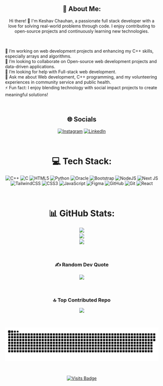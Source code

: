 <div align="center">
  
## 💫 About Me:


Hi there! 👋 I'm Keshav Chauhan, a passionate full stack developer with a love for solving real-world problems through code. I enjoy contributing to open-source projects and continuously learning new technologies.

</div>

<br><br>🔭 I’m working on web development projects and enhancing my C++ skills, especially arrays and algorithms. <br>👯 I’m looking to collaborate on Open-source web development projects and data-driven applications.  <br>🤝 I’m looking for help with Full-stack web development.<br>💬 Ask me about Web development, C++ programming, and my volunteering experiences in community service and public health.  <br>⚡ Fun fact: I enjoy blending technology with social impact projects to create meaningful solutions!  

<br>
<div align="center">

## 🌐 Socials 
[![Instagram](https://img.shields.io/badge/Instagram-%23E4405F.svg?logo=Instagram&logoColor=white)](https://instagram.com/keshav_chauhan77) [![LinkedIn](https://img.shields.io/badge/LinkedIn-%230077B5.svg?logo=linkedin&logoColor=white)](https://linkedin.com/in/keshav-chauhan-83b940296) 

</div>
<br>
<div align="center">

# 💻 Tech Stack:
![C++](https://img.shields.io/badge/c++-%2300599C.svg?style=for-the-badge&logo=c%2B%2B&logoColor=white) ![C](https://img.shields.io/badge/c-%2300599C.svg?style=for-the-badge&logo=c&logoColor=white) ![HTML5](https://img.shields.io/badge/html5-%23E34F26.svg?style=for-the-badge&logo=html5&logoColor=white) ![Python](https://img.shields.io/badge/python-3670A0?style=for-the-badge&logo=python&logoColor=ffdd54) ![Oracle](https://img.shields.io/badge/Oracle-F80000?style=for-the-badge&logo=oracle&logoColor=white) ![Bootstrap](https://img.shields.io/badge/bootstrap-%238511FA.svg?style=for-the-badge&logo=bootstrap&logoColor=white) ![NodeJS](https://img.shields.io/badge/node.js-6DA55F?style=for-the-badge&logo=node.js&logoColor=white) ![Next JS](https://img.shields.io/badge/Next-black?style=for-the-badge&logo=next.js&logoColor=white) ![TailwindCSS](https://img.shields.io/badge/tailwindcss-%2338B2AC.svg?style=for-the-badge&logo=tailwind-css&logoColor=white) ![CSS3](https://img.shields.io/badge/css3-%231572B6.svg?style=for-the-badge&logo=css3&logoColor=white) ![JavaScript](https://img.shields.io/badge/javascript-%23323330.svg?style=for-the-badge&logo=javascript&logoColor=%23F7DF1E) ![Figma](https://img.shields.io/badge/figma-%23F24E1E.svg?style=for-the-badge&logo=figma&logoColor=white) ![GitHub](https://img.shields.io/badge/github-%23121011.svg?style=for-the-badge&logo=github&logoColor=white) ![Git](https://img.shields.io/badge/git-%23F05033.svg?style=for-the-badge&logo=git&logoColor=white) ![React](https://img.shields.io/badge/react-%2320232a.svg?style=for-the-badge&logo=react&logoColor=%2361DAFB)

</div>
<br>
<div align="center">
  
# 📊 GitHub Stats:
![](https://github-readme-stats.vercel.app/api?username=1408Keshu&theme=radical&hide_border=true&include_all_commits=false&count_private=false)<br/>
![](https://github-readme-streak-stats.herokuapp.com/?user=1408Keshu&theme=radical&hide_border=true)<br/>
![](https://github-readme-stats.vercel.app/api/top-langs/?username=1408Keshu&theme=radical&hide_border=true&include_all_commits=false&count_private=false&layout=compact)

</div>
<br>
<div align="center">

### ✍️ Random Dev Quote
![](https://quotes-github-readme.vercel.app/api?type=horizontal&theme=radical)

</div>
<br>
<div align="center">
  
### 🔝 Top Contributed Repo
![](https://github-contributor-stats.vercel.app/api?username=1408Keshu&limit=5&theme=radical&combine_all_yearly_contributions=true)

 </div>
<br>
<div align="center">
 
![snake gif](https://github.com/1408keshu/1408keshu/blob/output/github-snake-dark.svg)

</div>
<br>
<div align="center">

[![Visits Badge](https://badges.pufler.dev/visits/1408keshu/badge-it)](https://badges.pufler.dev)

</div>
<!-- Proudly created with GPRM ( https://gprm.itsvg.in ) -->
